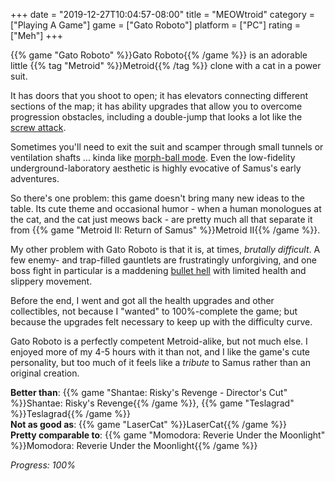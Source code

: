 +++
date = "2019-12-27T10:04:57-08:00"
title = "MEOWtroid"
category = ["Playing A Game"]
game = ["Gato Roboto"]
platform = ["PC"]
rating = ["Meh"]
+++

{{% game "Gato Roboto" %}}Gato Roboto{{% /game %}} is an adorable little {{% tag "Metroid" %}}Metroid{{% /tag %}} clone with a cat in a power suit.

It has doors that you shoot to open; it has elevators connecting different sections of the map; it has ability upgrades that allow you to overcome progression obstacles, including a double-jump that looks a lot like the <a href="https://metroid.fandom.com/wiki/Screw_Attack">screw attack</a>.

Sometimes you'll need to exit the suit and scamper through small tunnels or ventilation shafts ... kinda like <a href="https://metroid.fandom.com/wiki/Morph_Ball">morph-ball mode</a>.  Even the low-fidelity underground-laboratory aesthetic is highly evocative of Samus's early adventures.

So there's one problem: this game doesn't bring many new ideas to the table.  Its cute theme and occasional humor - when a human monologues at the cat, and the cat just meows back - are pretty much all that separate it from {{% game "Metroid II: Return of Samus" %}}Metroid II{{% /game %}}.

My other problem with Gato Roboto is that it is, at times, <i>brutally difficult</i>.  A few enemy- and trap-filled gauntlets are frustratingly unforgiving, and one boss fight in particular is a maddening <a href="https://tvtropes.org/pmwiki/pmwiki.php/Main/BulletHell">bullet hell</a> with limited health and slippery movement.

Before the end, I went and got all the health upgrades and other collectibles, not because I "wanted" to 100%-complete the game; but because the upgrades felt necessary to keep up with the difficulty curve.

Gato Roboto is a perfectly competent Metroid-alike, but not much else.  I enjoyed more of my 4-5 hours with it than not, and I like the game's cute personality, but too much of it feels like a <i>tribute</i> to Samus rather than an original creation.

<b>Better than</b>: {{% game "Shantae: Risky's Revenge - Director's Cut" %}}Shantae: Risky's Revenge{{% /game %}}, {{% game "Teslagrad" %}}Teslagrad{{% /game %}}  
<b>Not as good as</b>: {{% game "LaserCat" %}}LaserCat{{% /game %}}  
<b>Pretty comparable to</b>: {{% game "Momodora: Reverie Under the Moonlight" %}}Momodora: Reverie Under the Moonlight{{% /game %}}

<i>Progress: 100%</i>
